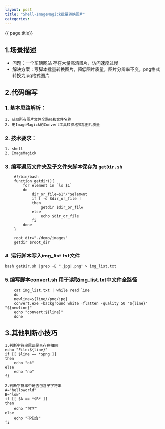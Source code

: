 ```yaml
---
layout: post
title: "Shell-ImageMagick批量转换图片"
categories:  
---
```

{{ page.title}}


## 1.场景描述
- 问题：一个车辆网站 存在大量高清图片，访问速度过慢
- 解决方案：写脚本批量转换图片，降低图片质量，图片分辨率不变，png格式转换为jpg格式图片

## 2.代码编写
### 1. 基本思路解析：
    1. 获取所有图片文件全路径和文件名称
    2. 用ImageMagick的Convert工具转换格式与图片质量
### 2. 技术要求：
    1. shell
    2. ImageMagick

### 3. 编写遍历文件夹及子文件夹脚本保存为 `getDir.sh `


        #!/bin/bash
        function getdir(){
            for element in `ls $1`
            do  
                dir_or_file=$1"/"$element
                if [ -d $dir_or_file ]
                then 
                    getdir $dir_or_file
                else
                    echo $dir_or_file
                fi  
            done
        }

        root_dir="./demo/images"
        getdir $root_dir


### 4. 运行脚本写入img_list.txt文件

    bash getDir.sh |grep -E ".jpg|.png" > img_list.txt 


### 5.编写脚本convert.sh 用于读取img_list.txt中文件全路径

        cat img_list.txt | while read line
        do
        newline=${line//png/jpg}
        convert.exe -background white -flatten -quality 50 "${line}" "${newline}"
        echo "convert:${line}"
        done




## 3.其他判断小技巧

    1.判断字符串尾部是否存在相同
    echo "File:${line}"
    if [[ $line == *$png ]]
    then
        echo "ok"
    else
        echo "no"
    fi

    2.判断字符串中是否包含子字符串
    A="helloworld"
    B="low"
    if [[ $A == *$B* ]]
    then
        echo "包含"
    else
        echo "不包含"
    fi




